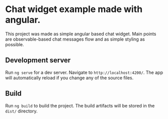 # Chat widget example made with angular.

This project was made as simple angular based chat widget. Main points are observable-based chat messages flow and as simple styling as possible.

## Development server

Run `ng serve` for a dev server. Navigate to `http://localhost:4200/`. The app will automatically reload if you change any of the source files.

## Build

Run `ng build` to build the project. The build artifacts will be stored in the `dist/` directory.

